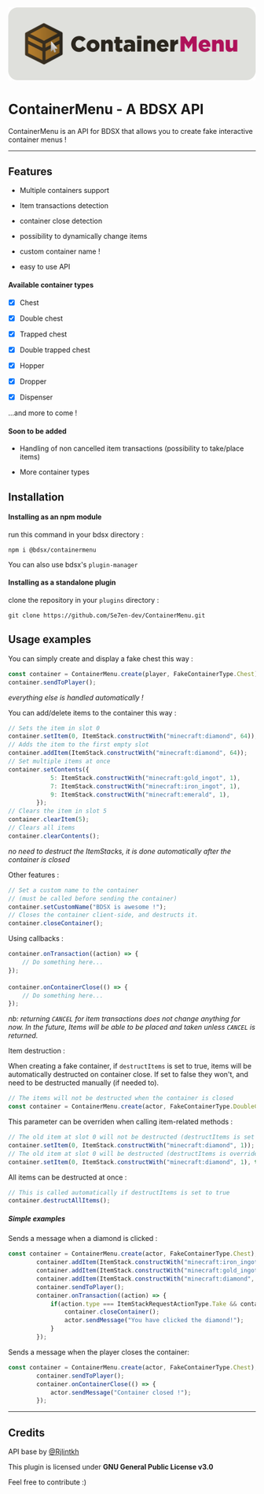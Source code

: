 <div style="text-align:center"><img src="./resources/containermenu.png" alt="logo" width="800"/></div>

# ContainerMenu - A BDSX API

ContainerMenu is an API for BDSX that allows you to create fake interactive container menus !

---

## Features

- Multiple containers support

- Item transactions detection

- container close detection

- possibility to dynamically change items

- custom container name !

- easy to use API

#### Available container types

- [x] Chest

- [x] Double chest

- [x] Trapped chest

- [x] Double trapped chest

- [x] Hopper

- [x] Dropper

- [x] Dispenser

...and more to come !

#### Soon to be added

- Handling of non cancelled item transactions (possibility to take/place items)

- More container types

## Installation

#### Installing as an npm module

run this command in your bdsx directory :

```shell
npm i @bdsx/containermenu
```

You can also use bdsx's `plugin-manager`

#### Installing as a standalone plugin

clone the repository in your `plugins` directory :

```git
git clone https://github.com/Se7en-dev/ContainerMenu.git
```

## Usage examples

You can simply create and display a fake chest this way :

```ts
const container = ContainerMenu.create(player, FakeContainerType.Chest);
container.sendToPlayer();
```

*everything else is handled automatically !*

You can add/delete items to the container this way :

```ts
// Sets the item in slot 0
container.setItem(0, ItemStack.constructWith("minecraft:diamond", 64));
// Adds the item to the first empty slot
container.addItem(ItemStack.constructWith("minecraft:diamond", 64));
// Set multiple items at once
container.setContents({
            5: ItemStack.constructWith("minecraft:gold_ingot", 1),
            7: ItemStack.constructWith("minecraft:iron_ingot", 1),
            9: ItemStack.constructWith("minecraft:emerald", 1),
        });
// Clears the item in slot 5
container.clearItem(5);
// Clears all items
container.clearContents();
```

*no need to destruct the ItemStacks, it is done automatically after the container is closed*

Other features :

```ts
// Set a custom name to the container
// (must be called before sending the container)
container.setCustomName("BDSX is awesome !");
// Closes the container client-side, and destructs it.
container.closeContainer();
```

Using callbacks :

```ts
container.onTransaction((action) => {
    // Do something here...
});

container.onContainerClose(() => {
    // Do something here...
});
```

*nb: returning `CANCEL` for item transactions does not change anything for now. In the future, Items will be able to be placed and taken unless `CANCEL` is returned.*

Item destruction :

When creating a fake container, if `destructItems` is set to true, items will be automatically destructed on container close. If set to false they won't, and need to be destructed manually (if needed to).
```ts
// The items will not be destructed when the container is closed
const container = ContainerMenu.create(actor, FakeContainerType.DoubleChest, false);
```
This parameter can be overriden when calling item-related methods :
```ts
// The old item at slot 0 will not be destructed (destructItems is set to false)
container.setItem(0, ItemStack.constructWith("minecraft:diamond", 1));
// The old item at slot 0 will be destructed (destructItems is overriden to true)
container.setItem(0, ItemStack.constructWith("minecraft:diamond", 1), true);
```
All items can be destructed at once :
```ts
// This is called automatically if destructItems is set to true
container.destructAllItems();
```

##### Simple examples

Sends a message when a diamond is clicked :

```ts
const container = ContainerMenu.create(actor, FakeContainerType.Chest);
        container.addItem(ItemStack.constructWith("minecraft:iron_ingot", 1));
        container.addItem(ItemStack.constructWith("minecraft:gold_ingot", 1));
        container.addItem(ItemStack.constructWith("minecraft:diamond", 1));
        container.sendToPlayer();
        container.onTransaction((action) => {
            if(action.type === ItemStackRequestActionType.Take && container.getItem(action.getSrc().slot)?.getName() === "minecraft:diamond") {
                container.closeContainer();
                actor.sendMessage("You have clicked the diamond!");
            }
        });
```

Sends a message when the player closes the container:

```ts
const container = ContainerMenu.create(actor, FakeContainerType.Chest);
        container.sendToPlayer();
        container.onContainerClose(() => {
            actor.sendMessage("Container closed !");
        });
```

---

## Credits

API base by [@Rjlintkh](https://github.com/Rjlintkh/)

This plugin is licensed under **GNU General Public License v3.0**

Feel free to contribute :)
